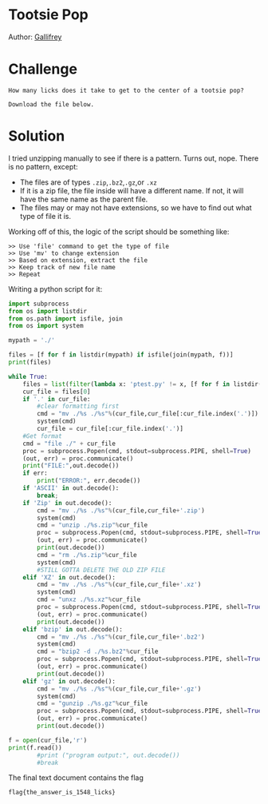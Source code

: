 # Tootsie Pop

Author: [Gallifrey](https://github.com/gallifrey)


# Challenge

```
How many licks does it take to get to the center of a tootsie pop?

Download the file below.
```

# Solution

I tried unzipping manually to see if there is a pattern. Turns out, nope.
There is no pattern, except:
  - The files are of types ```.zip```,```.bz2```,```.gz```,or ```.xz```
  - If it is a zip file, the file inside will have a different name.
    If not, it will have the same name as the parent file.
  - The files may or may not have extensions, so we have to find out what type of file it is.
  
Working off of this, the logic of the script should be something like:

```
>> Use 'file' command to get the type of file
>> Use 'mv' to change extension
>> Based on extension, extract the file
>> Keep track of new file name
>> Repeat
```

Writing a python script for it:

```python
import subprocess
from os import listdir
from os.path import isfile, join
from os import system

mypath = './'

files = [f for f in listdir(mypath) if isfile(join(mypath, f))]
print(files)

while True:
	files = list(filter(lambda x: 'ptest.py' != x, [f for f in listdir(mypath) if isfile(join(mypath, f))]))
	cur_file = files[0]
	if '.' in cur_file:
		#clear formatting first
		cmd = "mv ./%s ./%s"%(cur_file,cur_file[:cur_file.index('.')])
		system(cmd)
		cur_file = cur_file[:cur_file.index('.')]
	#Get format
	cmd = "file ./" + cur_file
	proc = subprocess.Popen(cmd, stdout=subprocess.PIPE, shell=True)
	(out, err) = proc.communicate()
	print("FILE:",out.decode())
	if err:
		print("ERROR:", err.decode())
	if 'ASCII' in out.decode():
		break;
	if 'Zip' in out.decode():
		cmd = "mv ./%s ./%s"%(cur_file,cur_file+'.zip')
		system(cmd)
		cmd = "unzip ./%s.zip"%cur_file
		proc = subprocess.Popen(cmd, stdout=subprocess.PIPE, shell=True)
		(out, err) = proc.communicate()
		print(out.decode())
		cmd = "rm ./%s.zip"%cur_file
		system(cmd)
		#STILL GOTTA DELETE THE OLD ZIP FILE
	elif 'XZ' in out.decode():
		cmd = "mv ./%s ./%s"%(cur_file,cur_file+'.xz')
		system(cmd)
		cmd = "unxz ./%s.xz"%cur_file
		proc = subprocess.Popen(cmd, stdout=subprocess.PIPE, shell=True)
		(out, err) = proc.communicate()
		print(out.decode())			
	elif 'bzip' in out.decode():
		cmd = "mv ./%s ./%s"%(cur_file,cur_file+'.bz2')
		system(cmd)
		cmd = "bzip2 -d ./%s.bz2"%cur_file
		proc = subprocess.Popen(cmd, stdout=subprocess.PIPE, shell=True)
		(out, err) = proc.communicate()
		print(out.decode())			
	elif 'gz' in out.decode():
		cmd = "mv ./%s ./%s"%(cur_file,cur_file+'.gz')
		system(cmd)
		cmd = "gunzip ./%s.gz"%cur_file
		proc = subprocess.Popen(cmd, stdout=subprocess.PIPE, shell=True)
		(out, err) = proc.communicate()
		print(out.decode())		

f = open(cur_file,'r')
print(f.read())
		#print ("program output:", out.decode())
		#break

```

The final text document contains the flag

```
flag{the_answer_is_1548_licks}
```
